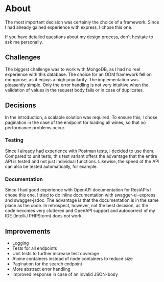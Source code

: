 # About
The most important decision was certainly the choice of a framework. Since I had already gained experience with express, I chose this one.

If you have detailed questions about my design process, don't hesitate to ask me personally.

## Challenges
The biggest challenge was to work with MongoDB, as I had no real experience with this database. The choice for an ODM framework fell on mongoose, as it enjoys a high popularity. The implementation was pleasantly simple. Only the error handling is not very intuitive when the validation of values in the request body fails or in case of duplicates.

## Decisions
In the introduction, a scalable solution was required. To ensure this, I chose pagination in the case of the endpoint for loading all wines, so that no performance problems occur.

### Testing
Since I already had experience with Postman tests, I decided to use them. Compared to unit tests, this test variant offers the advantage that the entire API is tested and not just individual functions. Likewise, the speed of the API can also be tested automatically, for example.

### Documentation
Since I had good experience with OpenAPI documentation for RestAPIs I chose this one. I tried to do inline documentation with swagger-ui-express and swagger-jsdoc. The advantage is that the documentation is in the same place as the code. In retrospect, however, not the best decision, as the code becomes very cluttered and OpenAPI support and autocorrect of my IDE (IntelliJ PHPStorm) does not work. 

## Improvements
- Logging
- Tests for all endpoints
- Unit tests to further increase test coverage
- Alpine containers instead of node containers to reduce size
- Pagination for the search endpoint
- More abstract error handling
- Improved response in case of an invalid JSON-body
